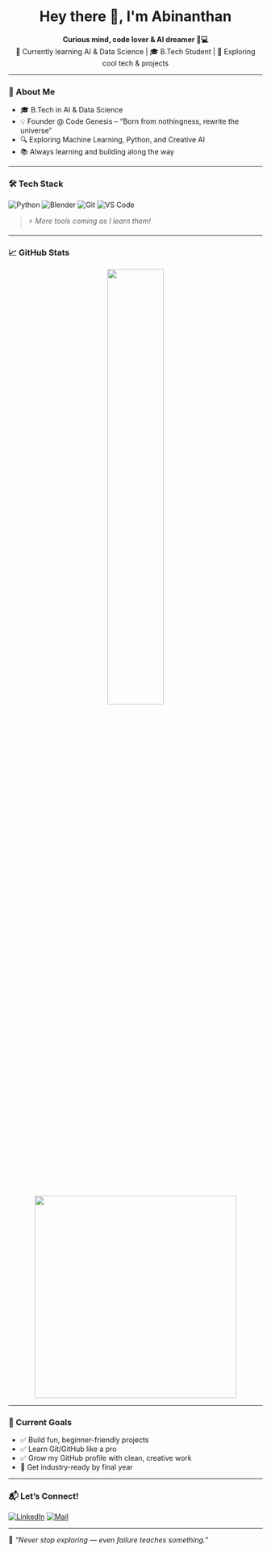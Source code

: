 <h1 align="center">Hey there 👋, I'm Abinanthan</h1>

<p align="center">
  <b>Curious mind, code lover & AI dreamer 💭💻</b><br>
  🌱 Currently learning AI & Data Science | 🎓 B.Tech Student | 🔬 Exploring cool tech & projects
</p>

---

### 🚀 About Me

- 🎓 B.Tech in AI & Data Science  
- 💡 Founder @ Code Genesis – “Born from nothingness, rewrite the universe”  
- 🔍 Exploring Machine Learning, Python, and Creative AI  
- 📚 Always learning and building along the way  

---

### 🛠️ Tech Stack

![Python](https://img.shields.io/badge/Python-3776AB?style=for-the-badge&logo=python&logoColor=white)
![Blender](https://img.shields.io/badge/Blender-F5792A?style=for-the-badge&logo=blender&logoColor=white)
![Git](https://img.shields.io/badge/Git-F05032?style=for-the-badge&logo=git&logoColor=white)
![VS Code](https://img.shields.io/badge/VS%20Code-007ACC?style=for-the-badge&logo=visual-studio-code&logoColor=white)

> ⚡ *More tools coming as I learn them!*

---

### 📈 GitHub Stats

<div align="center">
  <img src="https://github-readme-stats.vercel.app/api?username=Abinanthan-CG&show_icons=true&theme=tokyonight" width="47%"/>
  <img src="https://github-readme-streak-stats.herokuapp.com/?user=Abinanthan-CG&theme=tokyonight" width="400" />
</div>

---

### 🎯 Current Goals

- ✅ Build fun, beginner-friendly projects
- ✅ Learn Git/GitHub like a pro
- ✅ Grow my GitHub profile with clean, creative work
- 🚀 Get industry-ready by final year

---

### 📬 Let’s Connect!

[![LinkedIn](https://img.shields.io/badge/-LinkedIn-0A66C2?style=for-the-badge&logo=linkedin&logoColor=white)](https://www.linkedin.com/in/abinanthan-d-6a157529a?utm_source=share&utm_campaign=share_via&utm_content=profile&utm_medium=android_app)
[![Mail](https://img.shields.io/badge/-Email-D14836?style=for-the-badge&logo=gmail&logoColor=white)](mailto:dabinanthan@gmail.com)

---

🧠 *“Never stop exploring — even failure teaches something.”*
